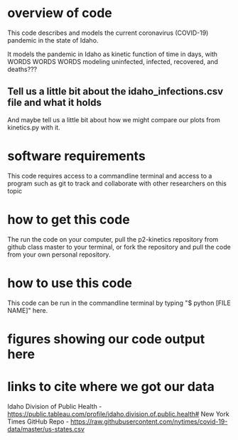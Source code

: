 # overview of code
This code describes and models the current coronavirus (COVID-19) pandemic in the state of Idaho.

It models the pandemic in Idaho as kinetic function of time in days, with WORDS WORDS WORDS modeling uninfected, infected, recovered, and deaths???

## Tell us a little bit about the idaho_infections.csv file and what it holds
And maybe tell us a little bit about how we might compare our plots from kinetics.py with it.


# software requirements
This code requires access to a commandline terminal and access to a program such as git to track and collaborate with other researchers on this topic

# how to get this code
The run the code on your computer, pull the p2-kinetics repository from github class master to your terminal, or fork the repository and pull the code from your own personal repository. 

# how to use this code
This code can be run in the commandline terminal by typing "$ python [FILE NAME]" here.


# figures showing our code output here

# links to cite where we got our data
Idaho Division of Public Health - https://public.tableau.com/profile/idaho.division.of.public.health#
New York Times GitHub Repo -  https://raw.githubusercontent.com/nytimes/covid-19-data/master/us-states.csv

